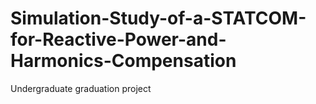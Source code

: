 # Simulation-Study-of-a-STATCOM-for-Reactive-Power-and-Harmonics-Compensation
Undergraduate graduation project
